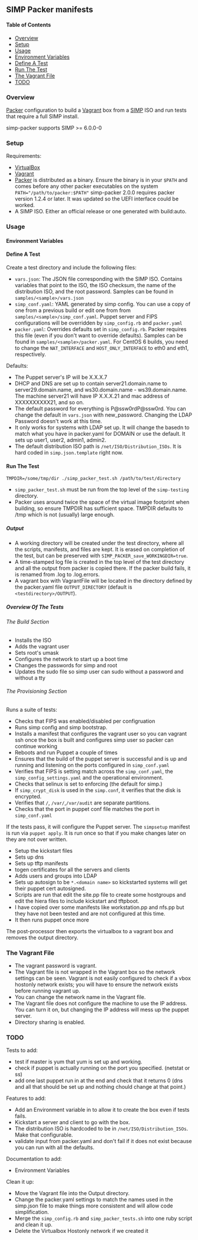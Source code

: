 ## SIMP Packer manifests

#### Table of Contents

* [Overview](#overview)
* [Setup](#setup)
* [Usage](#usage)
* [Environment Variables](#environment-variables)
* [Define A Test](#define-a-test)
* [Run The Test](#run-the-test)
* [The Vagrant File](#the-vagrant-file)
* [TODO](#todo)

### Overview

[Packer](https://packer.io) configuration to build a [Vagrant](https://www.vagrantup.com/) box from a [SIMP](https://github.com/NationalSecurityAgency/SIMP) ISO and run tests that require a full SIMP install.

simp-packer supports SIMP >= 6.0.0-0

### Setup

Requirements:
  - [VirtualBox](https://www.virtualbox.org/wiki/Downloads)
  - [Vagrant](https://www.vagrantup.com/downloads.html)
  - [Packer](https://www.packer.io/downloads.html) is distributed as a binary.
    Ensure the binary is in your `$PATH` and comes before any other packer
    executables on the system `PATH="/path/to/packer:$PATH"`
    simp-packer 2.0.0 requires packer version 1.2.4 or later. It was updated
    so the UEFI interface could be worked.
  - A SIMP ISO. Either an official release or one generated with build:auto.

### Usage

#### Environment Variables

#### Define A Test

Create a test directory and include the following files:
  - `vars.json`:  The JSON file corresponding with the SIMP ISO.  Contains
    variables that point to the ISO, the ISO checksum, the name of the
    distribution ISO, and the root password. Samples can be found in
    `samples/<sample>/vars.json`
  - `simp_conf.yaml`:  YAML generated by simp config.  You can use a copy of
    one from a previous build or edit one from from
    `samples/<sample>/simp_conf.yaml`. Puppet server and FIPS configurations
     will be overridden by `simp_config.rb` and `packer.yaml`
  - `packer.yaml`:  Overrides defaults set in `simp_config.rb`.  Packer
    requires this file (even if you don't want to override defaults). Samples
    can be found in `samples/<sample>/packer.yaml`.  For CentOS 6 builds,
    you need to change the `NAT_INTERFACE` and `HOST_ONLY_INTERFACE` to eth0
    and eth1, respectively.

Defaults:
  - The Puppet server's IP will be X.X.X.7
  - DHCP and DNS are set up to contain server21.domain.name to
    server29.domain.name, and ws30.domain.name - ws39.domain.name. The machine
    server21 will have IP X.X.X.21 and mac address of XXXXXXXXXX21, and so on.
  - The default password for everything is P@ssw0rdP@ssw0rd. You can change the
    default in `vars.json` with new_password.  Changing the LDAP Password
    doesn't work at this time.
  - It only works for systems with LDAP set up.  It will change
    the basedn to match what you have in packer.yaml for DOMAIN or use
    the default.  It sets up user1, user2, admin1, admin2.
  - The default distribution ISO path is `/net/ISO/Distribution_ISOs`.
    It is hard coded in `simp.json.template` right now.

#### Run The Test

`TMPDIR=/some/tmp/dir ./simp_packer_test.sh /path/to/test/directory`

-  `simp_packer_test.sh` must be run from the top level of the `simp-testing`
  directory.
- Packer uses around twice the space of the virtual image footprint when
  building, so ensure TMPDIR has sufficient space.  TMPDIR defaults to
  /tmp which is not (usually) large enough.

##### Output

- A working directory will be created  under the test directory, where all
  the scripts, manifests, and files are kept. It is erased on completion of
  the test, but can be preserved with `SIMP_PACKER_save_WORKINGDIR=true`.
- A time-stamped log file is created in the top level of the test directory and
  all the output from packer is copied there. If the packer build fails, it is
  renamed from <date>.log to <date>.log.errors.
- A vagrant box with VagrantFile will be located in the directory defined
  by the packer.yaml file `OUTPUT_DIRECTORY` (default is
  `<testdirectory>/OUTPUT`).

##### Overview Of The Tests

###### The Build Section

- Installs the ISO
- Adds the vagrant user
- Sets root's umask
- Configures the network to start up a boot time
- Changes the passwords for simp and root
- Updates the sudo file so simp user can sudo without a password and without
  a tty

###### The Provisioning Section

Runs a suite of tests:

- Checks that FIPS was enabled/disabled per configruation
- Runs simp config and simp bootstrap.
- Installs a manifest that configures the vagrant user so you can vagrant ssh
  once the box is built and configures simp user so packer can continue working
- Reboots and run Puppet a couple of times
- Ensures that the build of the puppet server is successful and is up and
  running and listening on the ports configured in `simp_conf.yaml`
- Verifies that FIPS is setting match across the `simp_conf.yaml`, the
  `simp_config_settings.yaml` and the operational environment.
- Checks that selinux is set to enforcing (the default for simp.)
- If `simp_crypt_disk` is used in the `simp.conf`, it verifies that the disk is
  encrypted.
- Verifies that `/`, `/var/`,`/var/audit` are separate partitions.
- Checks that the port in puppet conf file matches the port in `simp_conf.yaml`

If the tests pass, it will configure the Puppet server.  The `simpsetup` manifest
is run via `puppet apply`.  It is run once so that if you make changes later on
they are not over written.

- Setup the kickstart files
- Sets up dns
- Sets up tftp manifests
- togen certificates for all the servers and clients
- Adds users and groups into LDAP
- Sets up autosign to be `*.<domain name>` so kickstarted systems will get
  their puppet cert autosigned.
- Scripts are run that edit the site.pp file to create some hostgroups and
  edit the hiera files to include kickstart and tftpboot.
- I have copied over some manifests like workstation.pp and nfs.pp but they
  have not been tested and are not configured at this time.
- It then runs puppet once more

The post-processor then exports the virtualbox to a vagrant box and removes the
output directory.

### The Vagrant File

- The vagrant password is vagrant.
- The Vagrant file is not wrapped in the Vagrant box so the network settings
  can be seen. Vagrant is not easily configured to check if a vbox hostonly
  network exists; you will have to ensure the network exists before running
  vagrant up.
- You can change the network name in the Vagrant file.
- The Vagrant file does not configure the machine to use the IP address.  You
  can turn it on, but changing the IP address will mess up the puppet server.
- Directory sharing is enabled.

### TODO

Tests to add:

- test if master is yum that yum is set up and working.
- check if puppet is actually running on the port you specified. (netstat or ss)
- add one last puppet run in at the end and check that it returns 0 (dns and all
  that should be set up and nothing chould change at that point.)

Features to add:

- Add an Environment variable in to allow it to create the box even if tests fails.
- Kickstart a server and client to go with the box.
- The distribution ISO is hardcoded to be in `/net/ISO/Distribution_ISOs`.  Make
  that configurable.
- validate input from packer.yaml and don't fail if it does not exist because you
  can run with all the defaults.

Documentation to add:

- Environment Variables

Clean it up:

- Move the Vagrant file into the Output directory.
- Change the packer.yaml settings to match the names used in the simp.json file
  to make things more consistent and will allow code simplification.
- Merge the `simp_config.rb` and `simp_packer_tests.sh` into one ruby script
  and clean it up.
- Delete the Virtualbox Hostonly network if we created it
